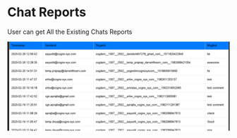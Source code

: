 # Chat Reports

User can get All the Existing Chats Reports 

![](../.gitbook/assets/image%20%28135%29.png)





